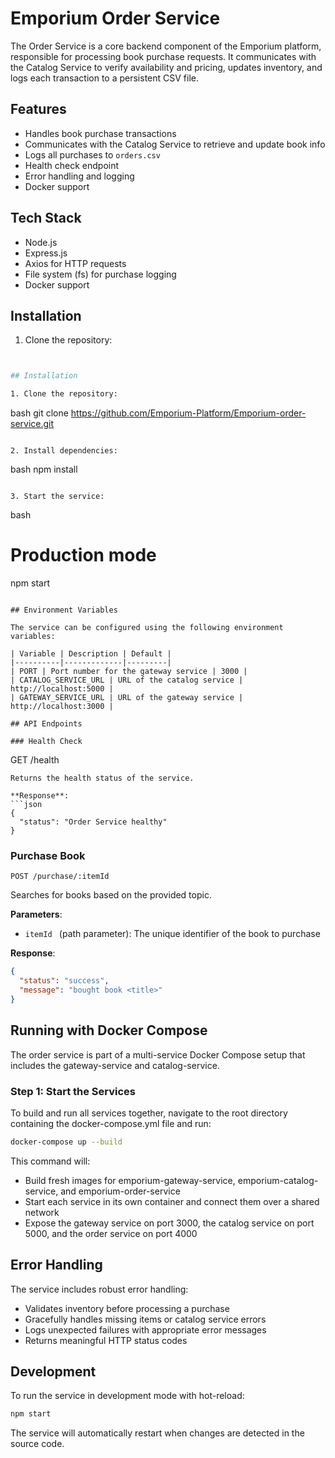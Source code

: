 # Emporium Order Service

The Order Service is a core backend component of the Emporium platform, responsible for processing book purchase requests. It communicates with the Catalog Service to verify availability and pricing, updates inventory, and logs each transaction to a persistent CSV file.

## Features

- Handles book purchase transactions
- Communicates with the Catalog Service to retrieve and update book info
- Logs all purchases to `orders.csv`
- Health check endpoint
- Error handling and logging
- Docker support

## Tech Stack

- Node.js
- Express.js
- Axios for HTTP requests
- File system (fs) for purchase logging
- Docker support

## Installation

1. Clone the repository:
```bash


## Installation

1. Clone the repository:
```
bash
git clone https://github.com/Emporium-Platform/Emporium-order-service.git
```

2. Install dependencies:
```
bash
npm install
```

3. Start the service:
```
bash

# Production mode
npm start
```

## Environment Variables

The service can be configured using the following environment variables:

| Variable | Description | Default |
|----------|-------------|---------|
| PORT | Port number for the gateway service | 3000 |
| CATALOG_SERVICE_URL | URL of the catalog service | http://localhost:5000 |
| GATEWAY_SERVICE_URL | URL of the gateway service | http://localhost:3000 |

## API Endpoints

### Health Check
```
GET /health
```
Returns the health status of the service.

**Response**:
```json
{
  "status": "Order Service healthy"
}

```

### Purchase Book
```
POST /purchase/:itemId
```
Searches for books based on the provided topic.

**Parameters**:
- `itemId ` (path parameter):  The unique identifier of the book to purchase

**Response**: 
```json
{
  "status": "success",
  "message": "bought book <title>"
}
```



## Running with Docker Compose

The order service is part of a multi-service Docker Compose setup that includes the gateway-service and catalog-service.

### Step 1: Start the Services
To build and run all services together, navigate to the root directory containing the docker-compose.yml file and run:

```bash
docker-compose up --build
```

This command will:
- Build fresh images for emporium-gateway-service, emporium-catalog-service, and emporium-order-service
- Start each service in its own container and connect them over a shared network
- Expose the gateway service on port 3000, the catalog service on port 5000, and the order service on port 4000

## Error Handling

The service includes robust error handling:

- Validates inventory before processing a purchase
- Gracefully handles missing items or catalog service errors
- Logs unexpected failures with appropriate error messages
- Returns meaningful HTTP status codes


## Development

To run the service in development mode with hot-reload:
```bash
npm start
```

The service will automatically restart when changes are detected in the source code.
